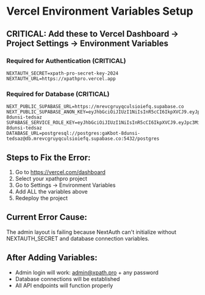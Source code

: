 # Vercel Environment Variables Setup

## CRITICAL: Add these to Vercel Dashboard → Project Settings → Environment Variables

### Required for Authentication (CRITICAL)
```
NEXTAUTH_SECRET=xpath-pro-secret-key-2024
NEXTAUTH_URL=https://xpathpro.vercel.app
```

### Required for Database (CRITICAL)
```
NEXT_PUBLIC_SUPABASE_URL=https://mrevcgruyqculsioiefq.supabase.co
NEXT_PUBLIC_SUPABASE_ANON_KEY=eyJhbGciOiJIUzI1NiIsInR5cCI6IkpXVCJ9.eyJpc3MiOiJzdXBhYmFzZSIsInJlZiI6Im1yZXZjZ3J1eXFjdWxzaW9pZWZxIiwicm9sZSI6ImFub24iLCJpYXQiOjE3MzQ5NzI4NzQsImV4cCI6MjA1MDU0ODg3NH0.gaKbot-8dunsi-tedsaz
SUPABASE_SERVICE_ROLE_KEY=eyJhbGciOiJIUzI1NiIsInR5cCI6IkpXVCJ9.eyJpc3MiOiJzdXBhYmFzZSIsInJlZiI6Im1yZXZjZ3J1eXFjdWxzaW9pZWZxIiwicm9sZSI6InNlcnZpY2Vfcm9sZSIsImlhdCI6MTczNDk3Mjg3NCwiZXhwIjoyMDUwNTQ4ODc0fQ.gaKbot-8dunsi-tedsaz
DATABASE_URL=postgresql://postgres:gaKbot-8dunsi-tedsaz@db.mrevcgruyqculsioiefq.supabase.co:5432/postgres
```

## Steps to Fix the Error:

1. Go to https://vercel.com/dashboard
2. Select your xpathpro project
3. Go to Settings → Environment Variables
4. Add ALL the variables above
5. Redeploy the project

## Current Error Cause:
The admin layout is failing because NextAuth can't initialize without NEXTAUTH_SECRET and database connection variables.

## After Adding Variables:
- Admin login will work: admin@xpath.pro + any password
- Database connections will be established
- All API endpoints will function properly